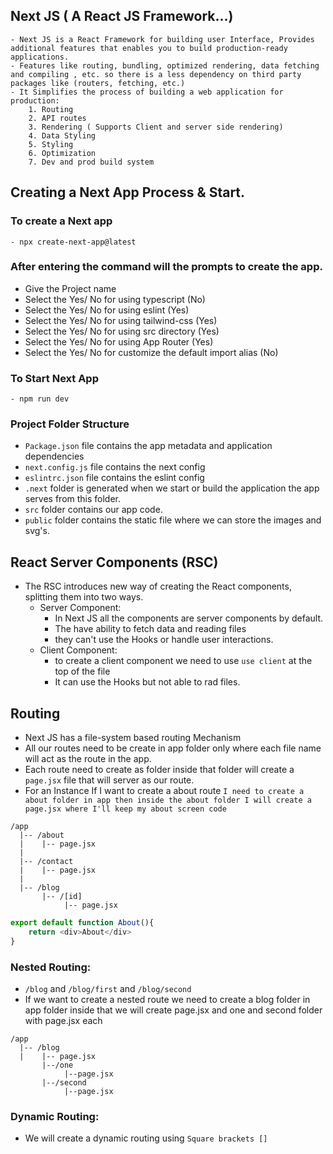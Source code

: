 ## Next JS ( A React JS Framework...)

    - Next JS is a React Framework for building user Interface, Provides additional features that enables you to build production-ready applications.
    - Features like routing, bundling, optimized rendering, data fetching and compiling , etc. so there is a less dependency on third party packages like (routers, fetching, etc.)
    - It Simplifies the process of building a web application for production:
        1. Routing
        2. API routes
        3. Rendering ( Supports Client and server side rendering)
        4. Data Styling
        5. Styling
        6. Optimization
        7. Dev and prod build system

## Creating a Next App Process & Start.

### To create a Next app

    - npx create-next-app@latest

### After entering the command will the prompts to create the app.

- Give the Project name
- Select the Yes/ No for using typescript (No)
- Select the Yes/ No for using eslint (Yes)
- Select the Yes/ No for using tailwind-css (Yes)
- Select the Yes/ No for using src directory (Yes)
- Select the Yes/ No for using App Router (Yes)
- Select the Yes/ No for customize the default import alias (No)

### To Start Next App

    - npm run dev

### Project Folder Structure

- `Package.json` file contains the app metadata and application dependencies
- `next.config.js` file contains the next config
- `eslintrc.json` file contains the eslint config
- `.next` folder is generated when we start or build the application the app serves from this folder.
- `src` folder contains our app code.
- `public` folder contains the static file where we can store the images and svg's.

## React Server Components (RSC)

- The RSC introduces new way of creating the React components, splitting them into two ways.
  - Server Component:
    - In Next JS all the components are server components by default.
    - The have ability to fetch data and reading files
    - they can't use the Hooks or handle user interactions.
  - Client Component:
    - to create a client component we need to use `use client` at the top of the file
    - It can use the Hooks but not able to rad files.

## Routing

- Next JS has a file-system based routing Mechanism
- All our routes need to be create in app folder only where each file name will act as the route in the app.
- Each route need to create as folder inside that folder will create a `page.jsx` file that will server as our route.
- For an Instance If I want to create a about route `I need to create a about folder in app then inside the about folder I will create a page.jsx where I'll keep my about screen code`

```
/app
  |-- /about
  |    |-- page.jsx
  |
  |-- /contact
  |    |-- page.jsx
  |
  |-- /blog
       |-- /[id]
            |-- page.jsx
```

```javascript
export default function About(){
    return <div>About</div>
}
```
### Nested Routing:
- `/blog` and `/blog/first` and `/blog/second`
- If we want to create a nested route we need to create a blog folder in app folder inside that we will create page.jsx and one and second folder with page.jsx each 
```
/app
  |-- /blog
  |    |-- page.jsx
       |--/one
            |--page.jsx
       |--/second
            |--page.jsx
```
### Dynamic Routing:
- We will create a dynamic routing using `Square brackets []`

















































